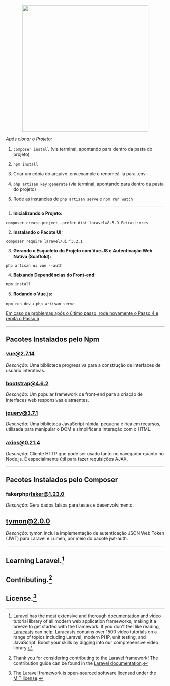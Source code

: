 <p align="center"><a href="https://laravel.com" target="_blank"><img src="https://raw.githubusercontent.com/laravel/art/master/logo-lockup/5%20SVG/2%20CMYK/1%20Full%20Color/laravel-logolockup-cmyk-red.svg" width="400"></a></p>

*Após clonar o Projeto:*
1. `composer install` (via terminal, apontando para dentro da pasta do projeto)
   
2. `npm install`

3. Criar um cópia do arquivo .env.example e renomeá-la para .env

4. `php artisan key:generate` (via terminal, apontando para dentro da pasta do projeto)

5. Rode as instancias de `php artisan serve` e `npm run watch`
   
---

1. **Inicializando o Projeto:**
   
`composer create-project –prefer-dist laravel=8.5.9 FeirasLivres`


2. **Instalando o Pacote UI:**
   
`composer require laravel/ui:^3.2.1`


3. **Gerando o Esqueleto do Projeto com Vue.JS e Autenticação Web Nativa (Scaffold):**
   
`php artisan ui vue --auth`


4. **Baixando Dependências do Front-end:**
   
`npm install`


5. **Rodando o Vue.js:**
   
`npm run dev` + `php artisan serve`

[Em caso de problemas após o último passo, rode novamente o Passo 4 e repita o Passo 5]()


---


## **Pacotes Instalados pelo Npm**

### **vue@2.7.14**
*Descrição:* Uma biblioteca progressiva para a construção de interfaces de usuário interativas.

### **bootstrap@4.6.2**
*Descrição:* Um popular framework de front-end para a criação de interfaces web responsivas e atraentes.

### **jquery@3.7.1**
*Descrição:* Uma biblioteca JavaScript rápida, pequena e rica em recursos, utilizada para manipular o DOM e simplificar a interação com o HTML.

### **axios@0.21.4**
*Descrição:* Cliente HTTP que pode ser usado tanto no navegador quanto no Node.js. É especialmente útil para fazer requisições AJAX.

---


## **Pacotes Instalados pelo Composer**

### **fakerphp/faker@1.23.0**
*Descrição:* Gera dados falsos para testes e desenvolvimento.


## **tymon@2.0.0**
*Descrição:* tymon inclui a implementação de autenticação JSON Web Token (JWT) para Laravel e Lumen, por meio do pacote jwt-auth.


---


## Learning Laravel.[^1]
[^1]: Laravel has the most extensive and thorough [documentation](https://laravel.com/docs) and video tutorial library of all modern web application frameworks, making it a breeze to get started with the framework. If you don't feel like reading, [Laracasts](https://laracasts.com) can help. Laracasts contains over 1500 video tutorials on a range of topics including Laravel, modern PHP, unit testing, and JavaScript. Boost your skills by digging into our comprehensive video library.

## Contributing.[^2]
[^2]: Thank you for considering contributing to the Laravel framework! The contribution guide can be found in the [Laravel documentation](https://laravel.com/docs/contributions).

## License.[^3]
[^3]: The Laravel framework is open-sourced software licensed under the [MIT license](https://opensource.org/licenses/MIT).
